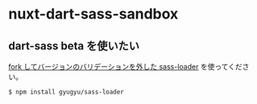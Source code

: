 # nuxt-dart-sass-sandbox

## dart-sass beta を使いたい

[fork してバージョンのバリデーションを外した sass-loader](https://github.com/gyugyu/sass-loader) を使ってください。

```sh
$ npm install gyugyu/sass-loader
```
